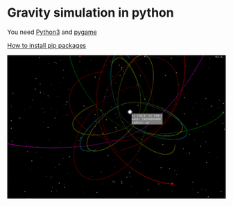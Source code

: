 # Gravity simulation in python

You need [Python3](https://www.python.org/downloads/) and [pygame](https://pypi.org/project/pygame/)


[How to install pip packages](https://opensource.com/article/20/3/pip-linux-mac-windows)


![A screenshot](Capture1.PNG "Screenshot")



